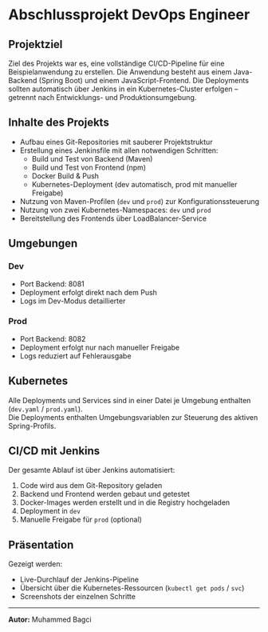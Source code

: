 # Abschlussprojekt DevOps Engineer

## Projektziel

Ziel des Projekts war es, eine vollständige CI/CD-Pipeline für eine Beispielanwendung zu erstellen. Die Anwendung besteht aus einem Java-Backend (Spring Boot) und einem JavaScript-Frontend. Die Deployments sollten automatisch über Jenkins in ein Kubernetes-Cluster erfolgen – getrennt nach Entwicklungs- und Produktionsumgebung.

## Inhalte des Projekts

- Aufbau eines Git-Repositories mit sauberer Projektstruktur
- Erstellung eines Jenkinsfile mit allen notwendigen Schritten:
  - Build und Test von Backend (Maven)
  - Build und Test von Frontend (npm)
  - Docker Build & Push
  - Kubernetes-Deployment (dev automatisch, prod mit manueller Freigabe)
- Nutzung von Maven-Profilen (`dev` und `prod`) zur Konfigurationssteuerung
- Nutzung von zwei Kubernetes-Namespaces: `dev` und `prod`
- Bereitstellung des Frontends über LoadBalancer-Service

## Umgebungen

### Dev
- Port Backend: 8081
- Deployment erfolgt direkt nach dem Push
- Logs im Dev-Modus detaillierter

### Prod
- Port Backend: 8082
- Deployment erfolgt nur nach manueller Freigabe
- Logs reduziert auf Fehlerausgabe

## Kubernetes

Alle Deployments und Services sind in einer Datei je Umgebung enthalten (`dev.yaml` / `prod.yaml`).  
Die Deployments enthalten Umgebungsvariablen zur Steuerung des aktiven Spring-Profils.

## CI/CD mit Jenkins

Der gesamte Ablauf ist über Jenkins automatisiert:

1. Code wird aus dem Git-Repository geladen
2. Backend und Frontend werden gebaut und getestet
3. Docker-Images werden erstellt und in die Registry hochgeladen
4. Deployment in `dev`
5. Manuelle Freigabe für `prod` (optional)

## Präsentation

Gezeigt werden:
- Live-Durchlauf der Jenkins-Pipeline
- Übersicht über die Kubernetes-Ressourcen (`kubectl get pods` / `svc`)
- Screenshots der einzelnen Schritte

---

**Autor:**  Muhammed Bagci




